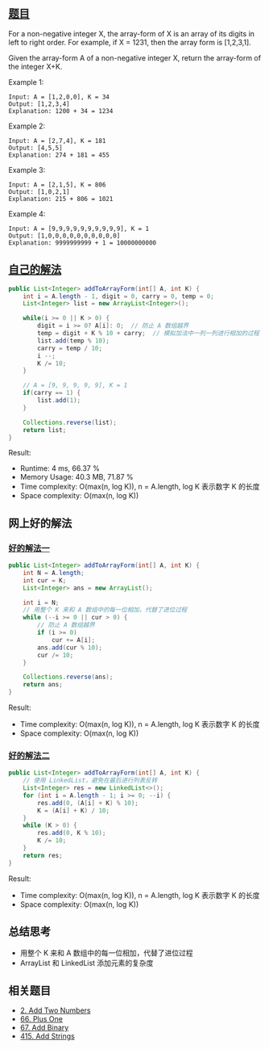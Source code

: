 ## [题目](https://leetcode.com/problems/add-to-array-form-of-integer/)
For a non-negative integer X, the array-form of X is an array of its digits in left to right order.  For example, if X = 1231, then the array form is [1,2,3,1].

Given the array-form A of a non-negative integer X, return the array-form of the integer X+K.

Example 1:
```
Input: A = [1,2,0,0], K = 34
Output: [1,2,3,4]
Explanation: 1200 + 34 = 1234
```
Example 2:
```
Input: A = [2,7,4], K = 181
Output: [4,5,5]
Explanation: 274 + 181 = 455
```
Example 3:
```
Input: A = [2,1,5], K = 806
Output: [1,0,2,1]
Explanation: 215 + 806 = 1021
```
Example 4:
```
Input: A = [9,9,9,9,9,9,9,9,9,9], K = 1
Output: [1,0,0,0,0,0,0,0,0,0,0]
Explanation: 9999999999 + 1 = 10000000000
```

## [自己的解法](https://leetcode.com/submissions/detail/461957529/)
```java
public List<Integer> addToArrayForm(int[] A, int K) {
	int i = A.length - 1, digit = 0, carry = 0, temp = 0;
    List<Integer> list = new ArrayList<Integer>();

	while(i >= 0 || K > 0) {
		digit = i >= 0? A[i]: 0;  // 防止 A 数组越界
		temp = digit + K % 10 + carry;  // 模拟加法中一列一列进行相加的过程
		list.add(temp % 10);
		carry = temp / 10;
		i --;
		K /= 10;
    }

    // A = [9, 9, 9, 9, 9], K = 1
	if(carry == 1) {
		list.add(1);
    }

	Collections.reverse(list);
	return list;
}
```

Result:
- Runtime: 4 ms, 66.37 %
- Memory Usage: 40.3 MB, 71.87 %
- Time complexity: O(max(n, log K)), n = A.length, log K 表示数字 K 的长度
- Space complexity: O(max(n, log K))

## 网上好的解法
### [好的解法一](https://leetcode.com/problems/add-to-array-form-of-integer/solution/)
```java
public List<Integer> addToArrayForm(int[] A, int K) {
	int N = A.length;
	int cur = K;
	List<Integer> ans = new ArrayList();

    int i = N;
    // 用整个 K 来和 A 数组中的每一位相加，代替了进位过程
	while (--i >= 0 || cur > 0) {
        // 防止 A 数组越界
		if (i >= 0)
			cur += A[i];
		ans.add(cur % 10);
		cur /= 10;
	}

	Collections.reverse(ans);
	return ans;
}
```

Result:
- Time complexity: O(max(n, log K)), n = A.length, log K 表示数字 K 的长度
- Space complexity: O(max(n, log K))

### [好的解法二](https://leetcode.com/problems/add-to-array-form-of-integer/discuss/234488/JavaC%2B%2BPython-Take-K-itself-as-a-Carry)
```java
public List<Integer> addToArrayForm(int[] A, int K) {
    // 使用 LinkedList，避免在最后进行列表反转
	List<Integer> res = new LinkedList<>();
	for (int i = A.length - 1; i >= 0; --i) {
		res.add(0, (A[i] + K) % 10);
		K = (A[i] + K) / 10;
	}
	while (K > 0) {
		res.add(0, K % 10);
		K /= 10;
	}
	return res;
}
```

Result:
- Time complexity: O(max(n, log K)), n = A.length, log K 表示数字 K 的长度
- Space complexity: O(max(n, log K))

## 总结思考
- 用整个 K 来和 A 数组中的每一位相加，代替了进位过程
- ArrayList 和 LinkedList 添加元素的复杂度

## 相关题目
- [2. Add Two Numbers](/linkedlist/medium/2.Add_Two_Numbers.md)
- [66. Plus One](/array/easy/66.Plus_One.md)
- [67. Add Binary](/string/easy/67.Add_Binary.md)
- [415. Add Strings](/string/easy/415.Add_Strings.md)
